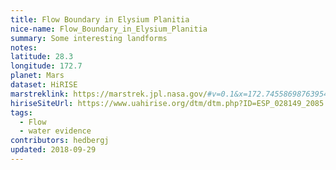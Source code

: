 ```yaml
---
title: Flow Boundary in Elysium Planitia
nice-name: Flow_Boundary_in_Elysium_Planitia
summary: Some interesting landforms
notes: 
latitude: 28.3
longitude: 172.7
planet: Mars
dataset: HiRISE
marstreklink: https://marstrek.jpl.nasa.gov/#v=0.1&x=172.74558698763954&y=28.345412679264754&z=10&p=urn%3Aogc%3Adef%3Acrs%3AEPSG%3A%3A104905&d=
hiriseSiteUrl: https://www.uahirise.org/dtm/dtm.php?ID=ESP_028149_2085
tags:
  - Flow
  - water evidence
contributors: hedbergj
updated: 2018-09-29
---
```

